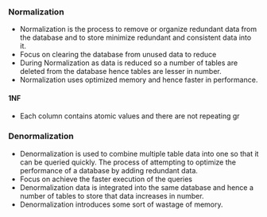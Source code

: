 ### Normalization
- Normalization is the process to remove or organize redundant data from the database and to store minimize  redundant and consistent data into it.
- Focus on clearing the database from unused data to reduce
- During Normalization as data is reduced so a number of tables are deleted from the database hence tables are lesser in number.
- Normalization uses optimized memory and hence faster in performance.
#### 1NF
- Each column contains atomic values and there are not repeating gr
### Denormalization
- Denormalization is used to combine multiple table data into one so that it can be queried quickly. The process of attempting to optimize the performance of a database by adding redundant data.
- Focus on achieve the faster execution of the queries
- Denormalization data is integrated into the same database and hence a number of tables to store that data increases in number.
- Denormalization introduces some sort of wastage of memory.
<!--stackedit_data:
eyJoaXN0b3J5IjpbMzc5Mjg1NDMyLDI2MzM1MTU5XX0=
-->